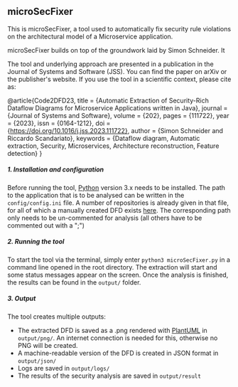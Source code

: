## microSecFixer

This is microSecFixer, a tool used to automatically fix security rule violations on the architectural model of a Microservice application.

microSecFixer builds on top of the groundwork laid by Simon Schneider. It 

The tool and underlying approach are presented in a publication in the Journal of Systems and Software (JSS). You can find the paper on arXiv or the publisher's website. If you use the tool in a scientific context, please cite as:

@article{Code2DFD23,
  title = {Automatic Extraction of Security-Rich Dataflow Diagrams for Microservice Applications written in Java},
  journal = {Journal of Systems and Software},
  volume = {202},
  pages = {111722},
  year = {2023},
  issn = {0164-1212},
  doi = {https://doi.org/10.1016/j.jss.2023.111722},
  author = {Simon Schneider and Riccardo Scandariato},
  keywords = {Dataflow diagram, Automatic extraction, Security, Microservices, Architecture reconstruction, Feature detection}
}

##### 1. Installation and configuration
Before running the tool, [Python](https://www.python.org/downloads/) version 3.x needs to be installed.
The path to the application that is to be analysed can be written in the `config/config.ini` file.
A number of repositories is already given in that file, for all of which a manually created DFD exists [here](https://github.com/tuhh-softsec/microSecEnD).
The corresponding path only needs to be un-commented for analysis (all others have to be commented out with a ";")

##### 2. Running the tool
To start the tool via the terminal, simply enter `python3 microSecFixer.py` in a command line opened in the root directory.
The extraction will start and some status messages appear on the screen.
Once the analysis is finished, the results can be found in the `output/` folder.

##### 3. Output
The tool creates multiple outputs:
- The extracted DFD is saved as a .png rendered with [PlantUML](https://plantuml.com) in `output/png/`.
An internet connection is needed for this, otherwise no PNG will be created.
- A machine-readable version of the DFD is created in JSON format in `output/json/`
- Logs are saved in `output/logs/`
- The results of the security analysis are saved in `output/result`